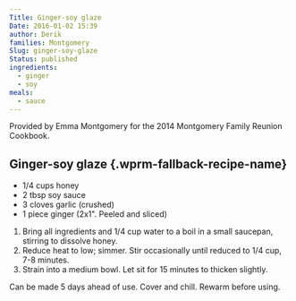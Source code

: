 ```yaml
---
Title: Ginger-soy glaze
Date: 2016-01-02 15:39
author: Derik
families: Montgomery
Slug: ginger-soy-glaze
Status: published
ingredients:
  - ginger
  - soy
meals:
  - sauce
---
```


Provided by Emma Montgomery for the 2014 Montgomery Family Reunion Cookbook. <!--WPRM Recipe 180-->

<div class="wprm-fallback-recipe">

Ginger-soy glaze {.wprm-fallback-recipe-name}
----------------

<div class="wprm-fallback-recipe-ingredients">

-   1/4 cups honey
-   2 tbsp soy sauce
-   3 cloves garlic (crushed)
-   1 piece ginger (2x1". Peeled and sliced)

</div>

<div class="wprm-fallback-recipe-instructions">

1.  Bring all ingredients and 1/4 cup water to a boil in a small saucepan, stirring to dissolve honey.
2.  Reduce heat to low; simmer. Stir occasionally until reduced to 1/4 cup, 7-8 minutes.
3.  Strain into a medium bowl. Let sit for 15 minutes to thicken slightly.

</div>

<div class="wprm-fallback-recipe-notes">

Can be made 5 days ahead of use. Cover and chill. Rewarm before using.

</div>

</div>

<!--End WPRM Recipe-->
